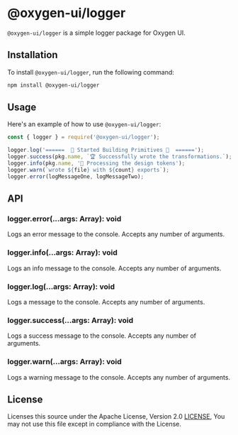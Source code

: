 # @oxygen-ui/logger

`@oxygen-ui/logger` is a simple logger package for Oxygen UI.

## Installation

To install `@oxygen-ui/logger`, run the following command:

```sh
npm install @oxygen-ui/logger
```

## Usage

Here's an example of how to use `@oxygen-ui/logger`:

```js
const { logger } = require('@oxygen-ui/logger');

logger.log('======  🧱 Started Building Primitives 🧱  ======');
logger.success(pkg.name, `🏆 Successfully wrote the transformations.`);
logger.info(pkg.name, '💭 Processing the design tokens');
logger.warn(`wrote ${file} with ${count} exports`);
logger.error(logMessageOne, logMessageTwo);
```

## API

### logger.error(...args: Array<any>): void
Logs an error message to the console. Accepts any number of arguments.

### logger.info(...args: Array<any>): void
Logs an info message to the console. Accepts any number of arguments.

### logger.log(...args: Array<any>): void
Logs a message to the console. Accepts any number of arguments.

### logger.success(...args: Array<any>): void
Logs a success message to the console. Accepts any number of arguments.

### logger.warn(...args: Array<any>): void
Logs a warning message to the console. Accepts any number of arguments.

## License

Licenses this source under the Apache License, Version 2.0 [LICENSE](../../LICENSE), You may not use this file except in compliance with the License.
